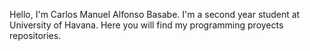 Hello, I'm Carlos Manuel Alfonso Basabe.
I'm a second year student at University of Havana.
Here you will find my programming proyects repositories.

